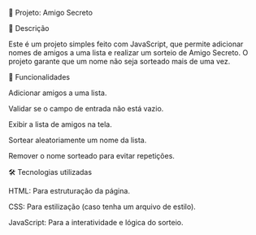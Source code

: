 🎁 Projeto: Amigo Secreto

📌 Descrição

Este é um projeto simples feito com JavaScript, que permite adicionar nomes de amigos a uma lista e realizar um sorteio de Amigo Secreto. O projeto garante que um nome não seja sorteado mais de uma vez.

🚀 Funcionalidades

Adicionar amigos a uma lista.

Validar se o campo de entrada não está vazio.

Exibir a lista de amigos na tela.

Sortear aleatoriamente um nome da lista.

Remover o nome sorteado para evitar repetições.

🛠 Tecnologias utilizadas

HTML: Para estruturação da página.

CSS: Para estilização (caso tenha um arquivo de estilo).

JavaScript: Para a interatividade e lógica do sorteio.
